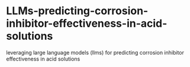 # LLMs-predicting-corrosion-inhibitor-effectiveness-in-acid-solutions
leveraging large language models (llms) for predicting corrosion inhibitor effectiveness in acid solutions
